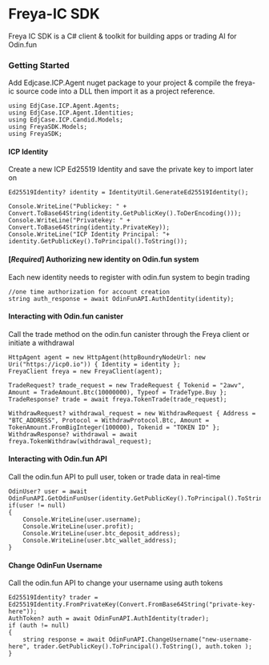 # Freya-IC SDK
 Freya IC SDK is a C# client & toolkit for building apps or trading AI for Odin.fun

### Getting Started
Add Edjcase.ICP.Agent nuget package to your project & compile the freya-ic source code into a DLL then import it as a project reference.
```
using EdjCase.ICP.Agent.Agents;
using EdjCase.ICP.Agent.Identities;
using EdjCase.ICP.Candid.Models;
using FreyaSDK.Models;
using FreyaSDK;
```

#### ICP Identity 
Create a new ICP Ed25519 Identity and save the private key to import later on
```
Ed25519Identity? identity = IdentityUtil.GenerateEd25519Identity();

Console.WriteLine("Publickey: " + Convert.ToBase64String(identity.GetPublicKey().ToDerEncoding()));
Console.WriteLine("Privatekey: " + Convert.ToBase64String(identity.PrivateKey));
Console.WriteLine("ICP Identity Principal: "+ identity.GetPublicKey().ToPrincipal().ToString());
```

#### [*Required*] Authorizing new identity on Odin.fun system 
Each new identity needs to register with odin.fun system to begin trading
```
//one time authorization for account creation
string auth_response = await OdinFunAPI.AuthIdentity(identity);
```

#### Interacting with Odin.fun canister
Call the trade method on the odin.fun canister through the Freya client or initiate a withdrawal
```
HttpAgent agent = new HttpAgent(httpBoundryNodeUrl: new Uri("https://icp0.io")) { Identity = identity };
FreyaClient freya = new FreyaClient(agent);

TradeRequest? trade_request = new TradeRequest { Tokenid = "2awv", Amount = TradeAmount.Btc(10000000), Typeof = TradeType.Buy };
TradeResponse? trade = await freya.TokenTrade(trade_request);

WithdrawRequest? withdrawal_request = new WithdrawRequest { Address = "BTC_ADDRESS", Protocol = WithdrawProtocol.Btc, Amount = TokenAmount.FromBigInteger(100000), Tokenid = "TOKEN ID" };
WithdrawResponse? withdrawal = await freya.TokenWithdraw(withdrawal_request);

```

#### Interacting with Odin.fun API
Call the odin.fun API to pull user, token or trade data in real-time

```
OdinUser? user = await OdinFunAPI.GetOdinFunUser(identity.GetPublicKey().ToPrincipal().ToString());
if(user != null)
{
    Console.WriteLine(user.username);
    Console.WriteLine(user.profit);
    Console.WriteLine(user.btc_deposit_address);
    Console.WriteLine(user.btc_wallet_address); 
}
```

#### Change OdinFun Username
Call the odin.fun API to change your username using auth tokens

```
Ed25519Identity? trader = Ed25519Identity.FromPrivateKey(Convert.FromBase64String("private-key-here"));
AuthToken? auth = await OdinFunAPI.AuthIdentity(trader);
if (auth != null)
{
    string response = await OdinFunAPI.ChangeUsername("new-username-here", trader.GetPublicKey().ToPrincipal().ToString(), auth.token );
}
```
